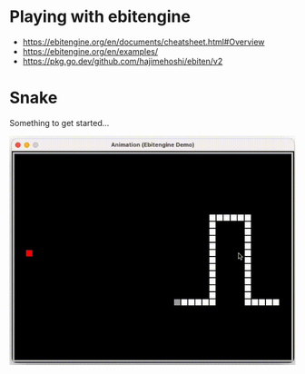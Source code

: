 # Playing with ebitengine

* https://ebitengine.org/en/documents/cheatsheet.html#Overview
* https://ebitengine.org/en/examples/
* https://pkg.go.dev/github.com/hajimehoshi/ebiten/v2

# Snake

Something to get started...

![Snake](01-snake/assets/Snake.gif)